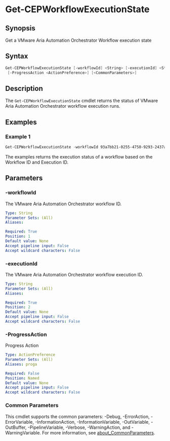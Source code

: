 # Get-CEPWorkflowExecutionState

## Synopsis

Get a VMware Aria Automation Orchestrator Workflow execution state

## Syntax

```powershell
Get-CEPWorkflowExecutionState [-workflowId] <String> [-executionId] <String>
 [-ProgressAction <ActionPreference>] [<CommonParameters>]
```

## Description

The `Get-CEPWorkflowExecutionState` cmdlet returns the status of VMware Aria Automation Orchestrator workflow
execution runs.

## Examples

### Example 1

```powershell
Get-CEPWorkflowExecutionState -workflowId 93a7bb21-0255-4750-9293-2437abe9d2e5 -executionId 0f37aa69-b95c-4c80-8b63-b8e5085aa3fd
```

The examples returns the execution status of a workflow based on the Workflow ID and Execution ID.

## Parameters

### -workflowId

The VMware Aria Automation Orchestrator workflow ID.

```yaml
Type: String
Parameter Sets: (All)
Aliases:

Required: True
Position: 1
Default value: None
Accept pipeline input: False
Accept wildcard characters: False
```

### -executionId

The VMware Aria Automation Orchestrator workflow execution ID.

```yaml
Type: String
Parameter Sets: (All)
Aliases:

Required: True
Position: 2
Default value: None
Accept pipeline input: False
Accept wildcard characters: False
```

### -ProgressAction

Progress Action

```yaml
Type: ActionPreference
Parameter Sets: (All)
Aliases: proga

Required: False
Position: Named
Default value: None
Accept pipeline input: False
Accept wildcard characters: False
```

### Common Parameters

This cmdlet supports the common parameters: -Debug, -ErrorAction, -ErrorVariable, -InformationAction, -InformationVariable, -OutVariable, -OutBuffer, -PipelineVariable, -Verbose, -WarningAction, and -WarningVariable. For more information, see [about_CommonParameters](http://go.microsoft.com/fwlink/?LinkID=113216).
